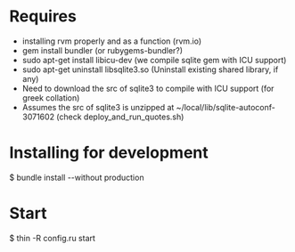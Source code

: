 
# Requires
* installing rvm properly and as a function (rvm.io)
* gem install bundler  (or rubygems-bundler?)
* sudo apt-get install libicu-dev (we compile sqlite gem with ICU support)
* sudo apt-get uninstall libsqlite3.so (Uninstall existing shared library, if any)
* Need to download the src of sqlite3 to compile with ICU support (for greek collation)
* Assumes the src of sqlite3 is unzipped at ~/local/lib/sqlite-autoconf-3071602 (check deploy_and_run_quotes.sh)

# Installing for development
$ bundle install --without production

# Start
$ thin -R config.ru start

